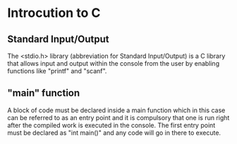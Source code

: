 # Introcution to C
## Standard Input/Output
The <stdio.h> library (abbreviation for Standard Input/Output) is a C library that allows input and output within the console from the user by enabling functions like "printf" and "scanf".

## "main" function
A block of code must be declared inside a main function which in this case can be referred to as an entry point and it is compulsory that
one is run right after the compiled work is executed in the console. The first entry point must be declared as "int main()" and any code
will go in there to execute.